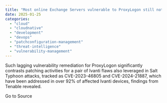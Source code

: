 ```yaml
---
title: "Most online Exchange Servers vulnerable to ProxyLogon still not remediated"
date: 2025-01-25
categories: 
  - "cloud"
  - "cloudnative"
  - "development"
  - "devops"
  - "patchconfiguration-management"
  - "threat-intelligence"
  - "vulnerability-management"
---
```


Such lagging vulnerability remediation for ProxyLogon significantly contrasts patching activities for a pair of Ivanti flaws also leveraged in Salt Typhoon attacks, tracked as CVE-2023-46805 and CVE-2024-21887, which have been addressed in over 92% of affected Ivanti devices, findings from Tenable revealed.

Go to Source
